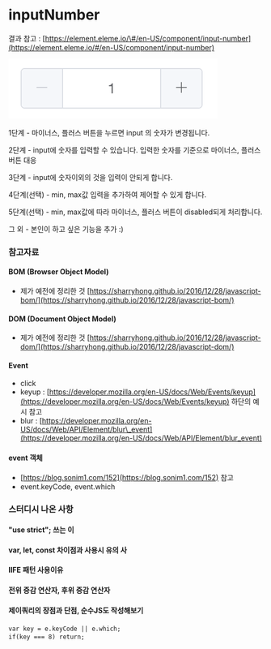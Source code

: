 # inputNumber

결과 참고 : [https://element.eleme.io/\#/en-US/component/input-number](https://element.eleme.io/#/en-US/component/input-number) 

![&#xC608;&#xC2DC; &#xC774;&#xBBF8;&#xC9C0;](../.gitbook/assets/inputnumber.png)

1단계 - 마이너스, 플러스 버튼을 누르면 input 의 숫자가 변경됩니다. 

2단계 - input에 숫자를 입력할 수 있습니다. 입력한 숫자를 기준으로 마이너스, 플러스 버튼 대응

3단계 - input에 숫자이외의 것을 입력이 안되게 합니다. 

4단계\(선택\) - min, max값 입력을 추가하여 제어할 수 있게 합니다. 

5단계\(선택\) - min, max값에 따라 마이너스, 플러스 버튼이 disabled되게 처리합니다. 

그 외 - 본인이 하고 싶은 기능을 추가 :\) 



### 참고자료 

#### BOM \(Browser Object Model\)

* 제가 예전에 정리한 것 [https://sharryhong.github.io/2016/12/28/javascript-bom/](https://sharryhong.github.io/2016/12/28/javascript-bom/)

#### DOM \(Document Object Model\)

* 제가 예전에 정리한 것 [https://sharryhong.github.io/2016/12/28/javascript-dom/](https://sharryhong.github.io/2016/12/28/javascript-dom/) 

#### Event

* click 
* keyup :  [https://developer.mozilla.org/en-US/docs/Web/Events/keyup](https://developer.mozilla.org/en-US/docs/Web/Events/keyup) 하단의 예시 참고 
* blur : [https://developer.mozilla.org/en-US/docs/Web/API/Element/blur\_event](https://developer.mozilla.org/en-US/docs/Web/API/Element/blur_event) 

#### event 객체 

* [https://blog.sonim1.com/152](https://blog.sonim1.com/152) 참고 
* event.keyCode, event.which 

### 스터디시 나온 사항 

#### "use strict"; 쓰는 이

#### var, let, const 차이점과 사용시 유의 사

#### IIFE 패턴 사용이유 

#### 전위 증감 연산자, 후위 증감 연산자 

#### 제이쿼리의 장점과 단점, 순수JS도 작성해보기   

```text
var key = e.keyCode || e.which;
if(key === 8) return; 
```

